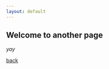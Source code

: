 ```yaml
---
layout: default
---
```

## Welcome to another page

_yay_

[back](https://microservice-base.github.io/)
